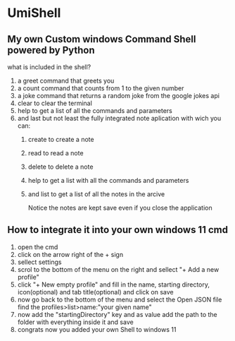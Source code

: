 # UmiShell
## My own Custom windows Command Shell powered by Python

what is included in the shell?
1. a greet command that greets you
2. a count command that counts from 1 to the given number
3. a joke command that returns a random joke from the google jokes api
4. clear to clear the terminal
5. help to get a list of all the commands and parameters
6. and last but not least the fully integrated note aplication with wich you can:
   1. create to create a note
   2. read to read a note
   3. delete to delete a note
   4. help to get a list with all the commands and parameters 
   5. and list to get a list of all the notes in the arcive
      
      Notice the notes are kept save even if you close the application


## How to integrate it into your own windows 11 cmd

1. open the cmd
2. click on the arrow right of the + sign
3. sellect settings
4. scrol to the bottom of the menu on the right and sellect "+ Add a new profile"
5. click "+ New empty profile" and fill in the name, starting directory, icon(optional) and tab title(optional) and click on save
6. now go back to the bottom of the menu and select the Open JSON file find the profiles>list>name:"your given name"
7. now add the "startingDirectory" key and as value add the path to the folder with everything inside it and save 
8. congrats now you added your own Shell to windows 11
